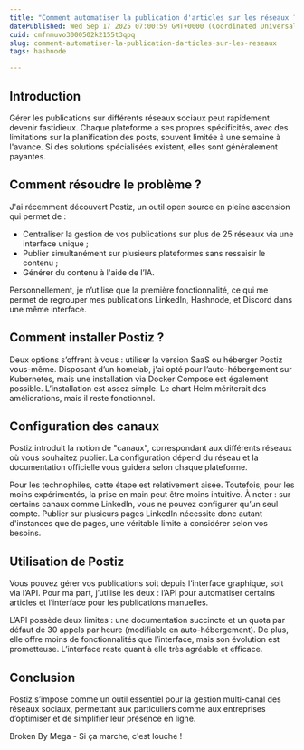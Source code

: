 ```yaml
---
title: "Comment automatiser la publication d'articles sur les réseaux ?"
datePublished: Wed Sep 17 2025 07:00:59 GMT+0000 (Coordinated Universal Time)
cuid: cmfnmuvo3000502k2155t3qpq
slug: comment-automatiser-la-publication-darticles-sur-les-reseaux
tags: hashnode

---
```


## Introduction

Gérer les publications sur différents réseaux sociaux peut rapidement devenir fastidieux. Chaque plateforme a ses propres spécificités, avec des limitations sur la planification des posts, souvent limitée à une semaine à l'avance. Si des solutions spécialisées existent, elles sont généralement payantes.

## Comment résoudre le problème ?

J'ai récemment découvert Postiz, un outil open source en pleine ascension qui permet de :

* Centraliser la gestion de vos publications sur plus de 25 réseaux via une interface unique ;
* Publier simultanément sur plusieurs plateformes sans ressaisir le contenu ;
* Générer du contenu à l'aide de l’IA.

Personnellement, je n’utilise que la première fonctionnalité, ce qui me permet de regrouper mes publications LinkedIn, Hashnode, et Discord dans une même interface.

## Comment installer Postiz ?

Deux options s’offrent à vous : utiliser la version SaaS ou héberger Postiz vous-même. Disposant d’un homelab, j'ai opté pour l’auto-hébergement sur Kubernetes, mais une installation via Docker Compose est également possible. L’installation est assez simple. Le chart Helm mériterait des améliorations, mais il reste fonctionnel.

## Configuration des canaux

Postiz introduit la notion de "canaux", correspondant aux différents réseaux où vous souhaitez publier. La configuration dépend du réseau et la documentation officielle vous guidera selon chaque plateforme.

Pour les technophiles, cette étape est relativement aisée. Toutefois, pour les moins expérimentés, la prise en main peut être moins intuitive. À noter : sur certains canaux comme LinkedIn, vous ne pouvez configurer qu’un seul compte. Publier sur plusieurs pages LinkedIn nécessite donc autant d'instances que de pages, une véritable limite à considérer selon vos besoins.

## 

## Utilisation de Postiz

Vous pouvez gérer vos publications soit depuis l’interface graphique, soit via l’API. Pour ma part, j’utilise les deux : l’API pour automatiser certains articles et l’interface pour les publications manuelles.

L’API possède deux limites : une documentation succincte et un quota par défaut de 30 appels par heure (modifiable en auto-hébergement). De plus, elle offre moins de fonctionnalités que l’interface, mais son évolution est prometteuse. L’interface reste quant à elle très agréable et efficace.

## Conclusion

Postiz s’impose comme un outil essentiel pour la gestion multi-canal des réseaux sociaux, permettant aux particuliers comme aux entreprises d’optimiser et de simplifier leur présence en ligne.

Broken By Mega - Si ça marche, c'est louche !